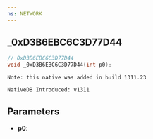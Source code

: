 ```yaml
---
ns: NETWORK
---
```

## _0xD3B6EBC6C3D77D44

```c
// 0xD3B6EBC6C3D77D44
void _0xD3B6EBC6C3D77D44(int p0);
```

```
Note: this native was added in build 1311.23

NativeDB Introduced: v1311
```

## Parameters
* **p0**:
